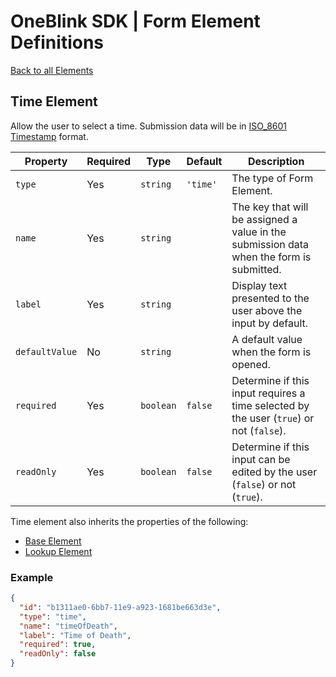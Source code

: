 # OneBlink SDK | Form Element Definitions

[Back to all Elements](./README.md)

## Time Element

Allow the user to select a time. Submission data will be in [ISO_8601 Timestamp](https://en.wikipedia.org/wiki/ISO_8601) format.

| Property       | Required | Type      | Default  | Description                                                                              |
| -------------- | -------- | --------- | -------- | ---------------------------------------------------------------------------------------- |
| `type`         | Yes      | `string`  | `'time'` | The type of Form Element.                                                                |
| `name`         | Yes      | `string`  |          | The key that will be assigned a value in the submission data when the form is submitted. |
| `label`        | Yes      | `string`  |          | Display text presented to the user above the input by default.                           |
| `defaultValue` | No       | `string`  |          | A default value when the form is opened.                                                 |
| `required`     | Yes      | `boolean` | `false`  | Determine if this input requires a time selected by the user (`true`) or not (`false`).  |
| `readOnly`     | Yes      | `boolean` | `false`  | Determine if this input can be edited by the user (`false`) or not (`true`).             |

Time element also inherits the properties of the following:

- [Base Element](./base-element.md)
- [Lookup Element](./lookup-element.md)

### Example

```JSON
{
  "id": "b1311ae0-6bb7-11e9-a923-1681be663d3e",
  "type": "time",
  "name": "timeOfDeath",
  "label": "Time of Death",
  "required": true,
  "readOnly": false
}
```
